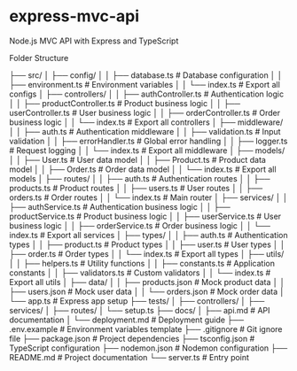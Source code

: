 # express-mvc-api
Node.js MVC API with Express and TypeScript

Folder Structure

├── src/
│   ├── config/
│   │   ├── database.ts          # Database configuration
│   │   ├── environment.ts       # Environment variables
│   │   └── index.ts            # Export all configs
│   ├── controllers/
│   │   ├── authController.ts    # Authentication logic
│   │   ├── productController.ts # Product business logic
│   │   ├── userController.ts    # User business logic
│   │   ├── orderController.ts   # Order business logic
│   │   └── index.ts            # Export all controllers
│   ├── middleware/
│   │   ├── auth.ts             # Authentication middleware
│   │   ├── validation.ts       # Input validation
│   │   ├── errorHandler.ts     # Global error handling
│   │   ├── logger.ts           # Request logging
│   │   └── index.ts            # Export all middleware
│   ├── models/
│   │   ├── User.ts             # User data model
│   │   ├── Product.ts          # Product data model
│   │   ├── Order.ts            # Order data model
│   │   └── index.ts            # Export all models
│   ├── routes/
│   │   ├── auth.ts             # Authentication routes
│   │   ├── products.ts         # Product routes
│   │   ├── users.ts            # User routes
│   │   ├── orders.ts           # Order routes
│   │   └── index.ts            # Main router
│   ├── services/
│   │   ├── authService.ts      # Authentication business logic
│   │   ├── productService.ts   # Product business logic
│   │   ├── userService.ts      # User business logic
│   │   ├── orderService.ts     # Order business logic
│   │   └── index.ts            # Export all services
│   ├── types/
│   │   ├── auth.ts             # Authentication types
│   │   ├── product.ts          # Product types
│   │   ├── user.ts             # User types
│   │   ├── order.ts            # Order types
│   │   └── index.ts            # Export all types
│   ├── utils/
│   │   ├── helpers.ts          # Utility functions
│   │   ├── constants.ts        # Application constants
│   │   ├── validators.ts       # Custom validators
│   │   └── index.ts            # Export all utils
│   ├── data/
│   │   ├── products.json       # Mock product data
│   │   ├── users.json          # Mock user data
│   │   └── orders.json         # Mock order data
│   └── app.ts                  # Express app setup
├── tests/
│   ├── controllers/
│   ├── services/
│   ├── routes/
│   └── setup.ts
├── docs/
│   ├── api.md                  # API documentation
│   └── deployment.md          # Deployment guide
├── .env.example               # Environment variables template
├── .gitignore                # Git ignore file
├── package.json              # Project dependencies
├── tsconfig.json            # TypeScript configuration
├── nodemon.json             # Nodemon configuration
├── README.md                # Project documentation
└── server.ts                # Entry point
